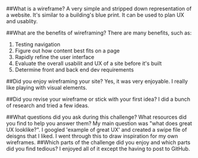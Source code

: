 

##What is a wireframe?
A very simple and stripped down representation of a website.  It's similar to a building's blue print.  It can be used to plan UX and usablity.

##What are the benefits of wireframing?
There are many benefits, such as:
  1. Testing navigation
  2. Figure out how content best fits on a page
  3. Rapidly refine the user interface
  4. Evaluate the overall usabilit and UX of a site before it's built
  5. Determine front and back end dev requirements

##Did you enjoy wireframing your site?
Yes, it was very enjoyable. I really like playing with visual elements.

##Did you revise your wireframe or stick with your first idea?
I did a bunch of research and tried a few ideas.

##What questions did you ask during this challenge? What resources did you find to help you answer them?
My main question was "what does great UX looklike?".  I googled 'example of great UX' and created a swipe file of deisgns that I liked.  I went through this to draw inspiration for my own wireframes.
##Which parts of the challenge did you enjoy and which parts did you find tedious?
I enjoyed all of it except the having to post to GitHub.